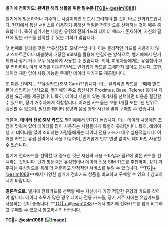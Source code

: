 **벨기에 전화카드: 완벽한 해외 생활을 위한 필수품 [[TG💪+ @esim1088](https://t.me/s/esim1088)]**

벨기에에 방문하거나 거주하는 사람이라면 반드시 고려해야 할 것이 바로 전화카드입니다. 현지에서 통신 서비스를 이용하기 위해선 적절한 전화카드를 선택하는 것이 매우 중요합니다. 특히 벨기에는 다양한 유형의 전화카드와 데이터 패스가 존재하여, 자신의 필요에 맞는 카드를 선택할 수 있는 기회가 많습니다.

첫 번째로 살펴볼 것은 **유심칩(E-SIM)**입니다. 이는 물리적인 카드를 사용하지 않고 스마트폰이나 태블릿에 내장된 eSIM을 활용해 연결하는 방식으로, 벨기에에서 단기 체류나 장기 거주 모두 유용하게 사용할 수 있습니다. 특히, 여행자들에게는 유심칩이 매우 편리하며, 여러 국가를 이동하면서도 번거롭게 카드를 교체하지 않아도 됩니다. 또한, 데이터 제한 없이 사용 가능한 무제한 데이터 패키지도 제공됩니다.

또 다른 선택지는 **유심카드(SIM Card)**입니다. 이는 물리적인 카드를 구매해 핸드폰에 삽입하는 방식으로, 벨기에의 주요 통신사인 Proximus, Base, Telenet 등에서 다양한 요금제를 제공합니다. 특히, 데이터 제한이 있는 패키지를 선택하면 비용을 절감할 수 있으며, 장기 거주자에게 적합합니다. 이러한 카드들은 보통 1개월 또는 1년 단위로 갱신할 수 있으며, 필요한 데이터 용량과 음성 통화 시간을 맞춰 구매할 수 있습니다.

더불어, **데이터 전용 SIM 카드**도 벨기에에서 인기가 높습니다. 이는 데이터 사용에만 초점이 맞춰져 있어 데이터를 많이 사용하는 사람들에게 특별히 유리합니다. 특히, 해외여행 시 데이터를 많이 소비하는 사람들에게는 데이터 전용 카드가 매우 실용적입니다. 이러한 카드는 유럽 전역에서 사용 가능하며, 번거롭게 번호 변경 없이도 데이터만 사용할 수 있습니다.

벨기에 전화카드를 선택할 때 중요한 것은 자신의 사용 스타일과 필요에 맞는 카드를 선택하는 것입니다. 단기 방문객은 유심칩이나 데이터 전용 SIM 카드를 추천하며, 장기 거주자는 유심카드를 통해 더 저렴하고 안정적인 서비스를 누릴 수 있습니다. **[TG💪+ @esim1088](https://t.me/s/esim1088)**에서 다양한 벨기에 전화카드 상품을 비교하고 구매할 수 있으니 참고하시기 바랍니다.

**결론적으로**, 벨기에 전화카드를 선택할 때는 자신에게 가장 적합한 유형의 카드를 찾아야 합니다. 데이터 소모가 많은 경우 데이터 전용 카드를, 장기 거주 시에는 유심카드를 사용하는 것이 좋습니다. **[TG💪+ @esim1088](https://t.me/s/esim1088)**에서 벨기에 전화카드를 쉽게 비교하고 구매할 수 있으니 참고하시기 바랍니다.

**[TG💪+ @esim1088](https://t.me/s/esim1088) [![Image](https://i.postimg.cc/Y0z9fWf4/image.png)]**
